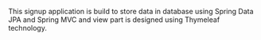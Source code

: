 This signup application is build to store data in database using Spring Data JPA and Spring MVC and view part is designed using Thymeleaf technology.

